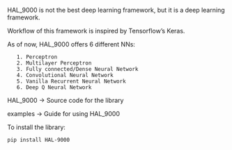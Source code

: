 HAL_9000 is not the best deep learning framework, but it is a deep learning framework.

Workflow of this framework is inspired by Tensorflow’s Keras.

As of now, HAL_9000 offers 6 different NNs:

       1. Perceptron
       2. Multilayer Perceptron
       3. Fully connected/Dense Neural Network
       4. Convolutional Neural Network
       5. Vanilla Recurrent Neural Network
       6. Deep Q Neural Network

HAL_9000 -> Source code for the library

examples -> Guide for using HAL_9000

To install the library:

    pip install HAL-9000
